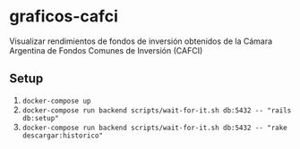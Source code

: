 # graficos-cafci
Visualizar rendimientos de fondos de inversión obtenidos de la Cámara Argentina de Fondos Comunes de Inversión (CAFCI)

## Setup
1. `docker-compose up`
2. `docker-compose run backend scripts/wait-for-it.sh db:5432 -- "rails db:setup"`
3. `docker-compose run backend scripts/wait-for-it.sh db:5432 -- "rake descargar:historico"`
